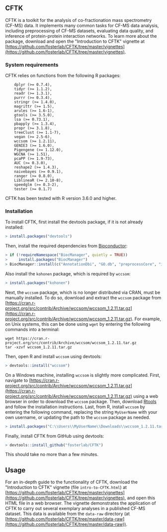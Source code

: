 ## CFTK

CFTK is a toolkit for the analysis of co-fractionation mass spectrometry (CF-MS) data. It implements many common tasks for CF-MS data analysis, including preprocessing of CF-MS datasets, evaluating data quality, and inference of protein-protein interaction networks. To learn more about the package, download and open the "Introduction to CFTK" vignette at [https://github.com/fosterlab/CFTK/tree/master/vignettes](https://github.com/fosterlab/CFTK/tree/master/vignettes). 

### System requirements

CFTK relies on functions from the following R packages:

```
	dplyr (>= 0.7.4),
	tidyr (>= 1.1.2),
	readr (>= 1.3.1),
	purrr (>= 0.3.4),
	stringr (>= 1.4.0),
	magrittr (>= 1.5),
	arules (>= 1.6-1),
	gtools (>= 3.5.0),
	lsa (>= 0.73.1),
	pbapply (>= 1.3.4),
	propr (>= 3.1.8),
	treeClust (>= 1.1-7),
	vegan (>= 2.5-6),
	wccsom (>= 1.2.11),
	GENIE3 (>= 1.6.0),
	Pigengene (>= 1.12.0),
	WGCNA (>= 1.51),
	pcaPP (>= 1.9-73),
	AUC (>= 0.3.0),
	reshape2 (>= 1.4.3),
	naivebayes (>= 0.9.1),
	ranger (>= 0.8.0),
	LiblineaR (>= 2.10-8),
	speedglm (>= 0.3-2),
	tester (>= 0.1.7)
```

CFTK has been tested with R version 3.6.0 and higher.

### Installation

To install CFTK, first install the devtools package, if it is not already installed: 

```r
> install.packages("devtools") 
```

Then, install the required dependencies from [Bioconductor](https://www.bioconductor.org/):

```r
> if (!requireNamespace("BiocManager", quietly = TRUE))
>     install.packages("BiocManager")
> BiocManager::install(c("AnnotationDbi", "GO.db", "preprocessCore", "impute", "Pigengene", "GENIE3"))
```

Also install the `kohonen` package, which is required by `wccsom`: 

```r
> install.packages("kohonen")
```

Next, the `wccsom` package, which is no longer distributed via CRAN, must be manually installed. To do so, download and extract the `wccsom` package from [https://cran.r-project.org/src/contrib/Archive/wccsom/wccsom_1.2.11.tar.gz](https://cran.r-project.org/src/contrib/Archive/wccsom/wccsom_1.2.11.tar.gz). For example, on Unix systems, this can be done using `wget` by entering the following commands into a terminal: 

```
wget https://cran.r-project.org/src/contrib/Archive/wccsom/wccsom_1.2.11.tar.gz
tar -xzvf wccsom_1.2.11.tar.gz
```

Then, open R and install `wccsom` using devtools:

```r
> devtools::install("wccsom")
```

On a Windows machine, installing `wccsom` is slightly more complicated. First, navigate to [https://cran.r-project.org/src/contrib/Archive/wccsom/wccsom_1.2.11.tar.gz](https://cran.r-project.org/src/contrib/Archive/wccsom/wccsom_1.2.11.tar.gz) using a web browser in order to download the `wccsom` package. Then, download [Rtools](https://cran.rstudio.com/bin/windows/Rtools/) and follow the installation instructions. Last, from R, install `wccsom` by entering the following command, replacing the string `MyUserName` with your own username, or updating the path to the `wccsom` package as needed. 

```r
> install.packages("C:\\Users\\MyUserName\\Downloads\\wccsom_1.2.11.tar.gz", repos = NULL, type = "source")
```

Finally, install CFTK from GitHub using devtools:

```r
> devtools::install_github("fosterlab/CFTK")
```

This should take no more than a few minutes.

## Usage

For an in-depth guide to the functionality of CFTK, download the "Introduction to CFTK" vignette (file `intro-to-CFTK.html`) at [https://github.com/fosterlab/CFTK/tree/master/vignettes](https://github.com/fosterlab/CFTK/tree/master/vignettes), and open this HTML file in a web browser. The vignette demonstrates the application of CFTK to carry out several exemplary analyses in a published CF-MS dataset. This data is available from the `data-raw` directory (at [https://github.com/fosterlab/CFTK/tree/master/data-raw](https://github.com/fosterlab/CFTK/tree/master/data-raw)). 
